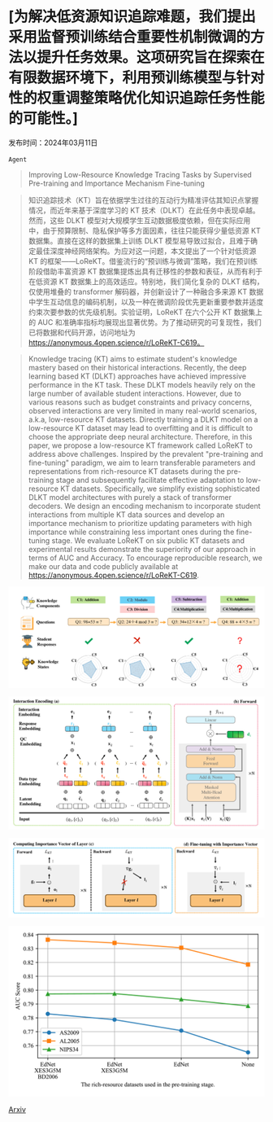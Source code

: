# [为解决低资源知识追踪难题，我们提出采用监督预训练结合重要性机制微调的方法以提升任务效果。这项研究旨在探索在有限数据环境下，利用预训练模型与针对性的权重调整策略优化知识追踪任务性能的可能性。]

发布时间：2024年03月11日

`Agent`

> Improving Low-Resource Knowledge Tracing Tasks by Supervised Pre-training and Importance Mechanism Fine-tuning

> 知识追踪技术（KT）旨在依据学生过往的互动行为精准评估其知识点掌握情况，而近年来基于深度学习的 KT 技术（DLKT）在此任务中表现卓越。然而，这些 DLKT 模型对大规模学生互动数据极度依赖，但在实际应用中，由于预算限制、隐私保护等多方面因素，往往只能获得少量低资源 KT 数据集。直接在这样的数据集上训练 DLKT 模型易导致过拟合，且难于确定最佳深度神经网络架构。为应对这一问题，本文提出了一个针对低资源 KT 的框架——LoReKT。借鉴流行的“预训练与微调”策略，我们在预训练阶段借助丰富资源 KT 数据集提炼出具有迁移性的参数和表征，从而有利于在低资源 KT 数据集上的高效适应。特别地，我们简化复杂的 DLKT 结构，仅使用堆叠的 transformer 解码器，并创新设计了一种融合多来源 KT 数据中学生互动信息的编码机制，以及一种在微调阶段优先更新重要参数并适度约束次要参数的优先级机制。实验证明，LoReKT 在六个公开 KT 数据集上的 AUC 和准确率指标均展现出显著优势。为了推动研究的可复现性，我们已将数据和代码开源，访问地址为 https://anonymous.4open.science/r/LoReKT-C619。

> Knowledge tracing (KT) aims to estimate student's knowledge mastery based on their historical interactions. Recently, the deep learning based KT (DLKT) approaches have achieved impressive performance in the KT task. These DLKT models heavily rely on the large number of available student interactions. However, due to various reasons such as budget constraints and privacy concerns, observed interactions are very limited in many real-world scenarios, a.k.a, low-resource KT datasets. Directly training a DLKT model on a low-resource KT dataset may lead to overfitting and it is difficult to choose the appropriate deep neural architecture. Therefore, in this paper, we propose a low-resource KT framework called LoReKT to address above challenges. Inspired by the prevalent "pre-training and fine-tuning" paradigm, we aim to learn transferable parameters and representations from rich-resource KT datasets during the pre-training stage and subsequently facilitate effective adaptation to low-resource KT datasets. Specifically, we simplify existing sophisticated DLKT model architectures with purely a stack of transformer decoders. We design an encoding mechanism to incorporate student interactions from multiple KT data sources and develop an importance mechanism to prioritize updating parameters with high importance while constraining less important ones during the fine-tuning stage. We evaluate LoReKT on six public KT datasets and experimental results demonstrate the superiority of our approach in terms of AUC and Accuracy. To encourage reproducible research, we make our data and code publicly available at https://anonymous.4open.science/r/LoReKT-C619.

![为解决低资源知识追踪难题，我们提出采用监督预训练结合重要性机制微调的方法以提升任务效果。这项研究旨在探索在有限数据环境下，利用预训练模型与针对性的权重调整策略优化知识追踪任务性能的可能性。](../../../paper_images/2403.06725/x1.png)

![为解决低资源知识追踪难题，我们提出采用监督预训练结合重要性机制微调的方法以提升任务效果。这项研究旨在探索在有限数据环境下，利用预训练模型与针对性的权重调整策略优化知识追踪任务性能的可能性。](../../../paper_images/2403.06725/x2.png)

![为解决低资源知识追踪难题，我们提出采用监督预训练结合重要性机制微调的方法以提升任务效果。这项研究旨在探索在有限数据环境下，利用预训练模型与针对性的权重调整策略优化知识追踪任务性能的可能性。](../../../paper_images/2403.06725/x3.png)

![为解决低资源知识追踪难题，我们提出采用监督预训练结合重要性机制微调的方法以提升任务效果。这项研究旨在探索在有限数据环境下，利用预训练模型与针对性的权重调整策略优化知识追踪任务性能的可能性。](../../../paper_images/2403.06725/x4.png)

[Arxiv](https://arxiv.org/abs/2403.06725)